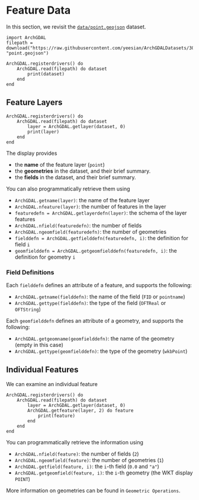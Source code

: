 # Feature Data

In this section, we revisit the [`data/point.geojson`](https://github.com/yeesian/ArchGDALDatasets/blob/307f8f0e584a39a050c042849004e6a2bd674f99/data/point.geojson) dataset.

```@setup feature
import ArchGDAL
filepath = download("https://raw.githubusercontent.com/yeesian/ArchGDALDatasets/307f8f0e584a39a050c042849004e6a2bd674f99/data/point.geojson", "point.geojson")
```

```@example feature
ArchGDAL.registerdrivers() do
    ArchGDAL.read(filepath) do dataset
        print(dataset)
    end
end
```

## Feature Layers

```@example feature
ArchGDAL.registerdrivers() do
    ArchGDAL.read(filepath) do dataset
        layer = ArchGDAL.getlayer(dataset, 0)
        print(layer)
    end
end
```

The display provides
* the **name** of the feature layer (`point`)
* the **geometries** in the dataset, and their brief summary.
* the **fields** in the dataset, and their brief summary.

You can also programmatically retrieve them using
* `ArchGDAL.getname(layer)`: the name of the feature layer
* `ArchGDAL.nfeature(layer)`: the number of features in the layer
* `featuredefn = ArchGDAL.getlayerdefn(layer)`: the schema of the layer features
* `ArchGDAL.nfield(featuredefn)`: the number of fields
* `ArchGDAL.ngeomfield(featuredefn)`: the number of geometries
* `fielddefn = ArchGDAL.getfielddefn(featuredefn, i)`: the definition for field `i`
* `geomfielddefn = ArchGDAL.getgeomfielddefn(featuredefn, i)`: the definition for geometry `i`

### Field Definitions

Each `fielddefn` defines an attribute of a feature, and supports the following:
* `ArchGDAL.getname(fielddefn)`: the name of the field (`FID` or `pointname`)
* `ArchGDAL.gettype(fielddefn)`: the type of the field (`OFTReal` or `OFTString`)

Each `geomfielddefn` defines an attribute of a geometry, and supports the following:
* `ArchGDAL.getgeomname(geomfielddefn)`: the name of the geometry (empty in this case)
* `ArchGDAL.gettype(geomfielddefn)`: the type of the geometry (`wkbPoint`)

## Individual Features
We can examine an individual feature
```@example feature
ArchGDAL.registerdrivers() do
    ArchGDAL.read(filepath) do dataset
        layer = ArchGDAL.getlayer(dataset, 0)
        ArchGDAL.getfeature(layer, 2) do feature
            print(feature)
        end
    end
end
```

You can programmatically retrieve the information using
* `ArchGDAL.nfield(feature)`: the number of fields (`2`)
* `ArchGDAL.ngeomfield(feature)`: the number of geometries (`1`)
* `ArchGDAL.getfield(feature, i)`: the `i`-th field (`0.0` and `"a"`)
* `ArchGDAL.getgeomfield(feature, i)`: the `i`-th geometry (the WKT display `POINT`)

More information on geometries can be found in `Geometric Operations`.
